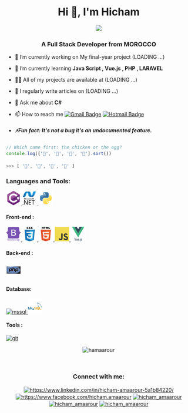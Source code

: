 <div align="center">
  <h1 align="center">Hi 👋, I'm Hicham</h1>
  <img src="https://i.imgur.com/8MupZHY.gif" width="400px" />
</div>
<h3 align="center">A  Full Stack Developer from MOROCCO</h3>

- 🔭 I’m currently working on  My final-year project (LOADING ...)

- 🌱 I’m currently learning **Java Script , Vue.js , PHP , LARAVEL**

- 👨‍💻 All of my projects are available at (LOADING ...)

- 📝 I regularly write articles on (LOADING ...)

- 💬 Ask me about **C#**

- 📫 How to reach me 
[![Gmail Badge](https://img.shields.io/badge/-Gmail-c14438?style=flat-square&logo=Gmail&logoColor=white&link=mailto:amaarour.hicham97@gmail.com)](mailto:amaarour.hicham97@gmail.com)
[![Hotmail Badge](https://img.shields.io/badge/-Hotmail-0078D4?style=flat-square&logo=microsoft-outlook&logoColor=white&link=mailto:hamaarour@outlook.com)](mailto:hamaarour@outlook.com)


-  ##### ⚡Fun fact: It's not a bug it's an undocumented feature.
<!-- wi*quL3fcV -->

```javascript
// Which came first: the chicken or the egg?
console.log(['🥚', '🐣', '🐥', '🐔'].sort())

>>> [ '🐔', '🐣', '🐥', '🥚' ]
```

<h3 align="left">Languages and Tools:</h3>
<p align="left"> <a href="https://www.w3schools.com/cs/" target="_blank" rel="noreferrer"> <img src="https://raw.githubusercontent.com/devicons/devicon/master/icons/csharp/csharp-original.svg" alt="csharp" width="40" height="40"/> </a> <a href="https://dotnet.microsoft.com/" target="_blank" rel="noreferrer"> <img src="https://raw.githubusercontent.com/devicons/devicon/master/icons/dot-net/dot-net-original-wordmark.svg" alt="dotnet" width="40" height="40"/> </a> <a href="https://www.python.org" target="_blank" rel="noreferrer"> <img src="https://raw.githubusercontent.com/devicons/devicon/master/icons/python/python-original.svg" alt="python" width="40" height="40"/> </a> </p>
<h4 align="left">Front-end :</h4>
<a href="https://getbootstrap.com" target="_blank" rel="noreferrer"> <img src="https://raw.githubusercontent.com/devicons/devicon/master/icons/bootstrap/bootstrap-plain-wordmark.svg" alt="bootstrap" width="40" height="40"/> </a> <a href="https://www.w3schools.com/css/" target="_blank" rel="noreferrer"> <img src="https://raw.githubusercontent.com/devicons/devicon/master/icons/css3/css3-original-wordmark.svg" alt="css3" width="40" height="40"/> </a> <a href="https://www.w3.org/html/" target="_blank" rel="noreferrer"> <img src="https://raw.githubusercontent.com/devicons/devicon/master/icons/html5/html5-original-wordmark.svg" alt="html5" width="40" height="40"/> </a> <a href="https://developer.mozilla.org/en-US/docs/Web/JavaScript" target="_blank" rel="noreferrer"> <img src="https://raw.githubusercontent.com/devicons/devicon/master/icons/javascript/javascript-original.svg" alt="javascript" width="40" height="40"/> </a> <a href="https://vuejs.org/" target="_blank" rel="noreferrer"> <img src="https://raw.githubusercontent.com/devicons/devicon/master/icons/vuejs/vuejs-original-wordmark.svg" alt="vuejs" width="40" height="40"/> </a>
 </p> 
<h4 align="left">Back-end :</h4> 
 <a href="https://www.php.net" target="_blank" rel="noreferrer"> <img src="https://raw.githubusercontent.com/devicons/devicon/master/icons/php/php-original.svg" alt="php" width="40" height="40"/> </a> 
 
 <h4 align="left">Database:</h4> 
 <a href="https://www.microsoft.com/en-us/sql-server" target="_blank" rel="noreferrer"> <img src="https://www.svgrepo.com/show/303229/microsoft-sql-server-logo.svg" alt="mssql" width="40" height="40"/> </a> <a href="https://www.mysql.com/" target="_blank" rel="noreferrer"> <img src="https://raw.githubusercontent.com/devicons/devicon/master/icons/mysql/mysql-original-wordmark.svg" alt="mysql" width="40" height="40"/> </a>
  
<h4 align="left"> Tools :</h4>  
<a href="https://git-scm.com/" target="_blank" rel="noreferrer"> <img src="https://www.vectorlogo.zone/logos/git-scm/git-scm-icon.svg" alt="git" width="40" height="40"/> </a>
<br>
<p align="center"> 
  <img align="center" src="https://github-readme-stats.vercel.app/api/top-langs?username=hamaarour&show_icons=true&locale=en&layout=compact" alt="hamaarour" />
</p>
<br>
<h3 align="center">Connect with me:</h3>
<p align="center">
<a href="https://linkedin.com/in/https://www.linkedin.com/in/hicham-amaarour-5a1b84220/" target="blank"><img align="center" src="https://raw.githubusercontent.com/rahuldkjain/github-profile-readme-generator/master/src/images/icons/Social/linked-in-alt.svg" alt="https://www.linkedin.com/in/hicham-amaarour-5a1b84220/" height="30" width="40" /></a>  
<a href="https://fb.com/https://www.facebook.com/hicham.amaarour" target="blank"><img align="center" src="https://raw.githubusercontent.com/rahuldkjain/github-profile-readme-generator/master/src/images/icons/Social/facebook.svg" alt="https://www.facebook.com/hicham.amaarour" height="30" width="40" /></a>  
<a href="https://instagram.com/hicham_amaarour" target="blank"><img align="center" src="https://raw.githubusercontent.com/rahuldkjain/github-profile-readme-generator/master/src/images/icons/Social/instagram.svg" alt="hicham_amaarour" height="30" width="40" /></a>
<a href="https://www.reddit.com/user/Hicham_Amaarourr" target="blank"><img align="center" src="https://raw.githubusercontent.com/rahuldkjain/github-profile-readme-generator/master/src/images/icons/Social/reddit.svg" alt="hicham_amaarour" height="30" width="40" /></a> 
<a href="https://api.whatsapp.com/send?phone=212658638972&text=Hello!" target="blank"><img align="center" src="https://raw.githubusercontent.com/rahuldkjain/github-profile-readme-generator/master/src/images/icons/Social/whatsapp.svg" alt="hicham_amaarour" height="30" width="40" /></a>

</p>

